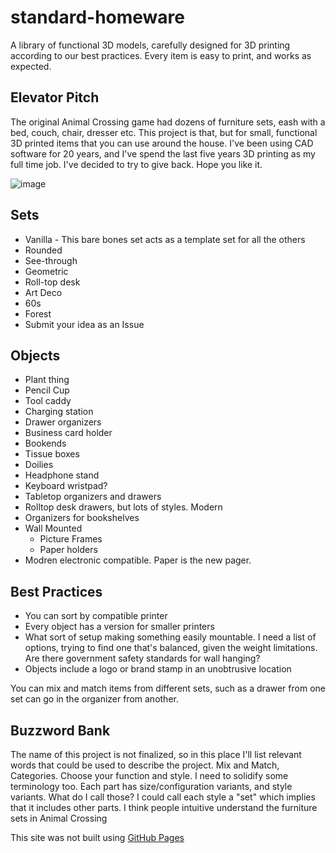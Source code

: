 # standard-homeware
A library of functional 3D models, carefully designed for 3D printing according to our best practices. Every item is easy to print, and works as expected.

## Elevator Pitch
The original Animal Crossing game had dozens of furniture sets, eash with a bed, couch, chair, dresser etc. This project is that, but for small, functional 3D printed items that you can use around the house. I've been using CAD software for 20 years, and I've spend the last five years 3D printing as my full time job. I've decided to try to give back. Hope you like it.

![image](https://github.com/nathangineer/standard-homeware/assets/26797863/1f46f934-0c8f-45b6-9945-6aa1b74b5051)

## Sets
- Vanilla - This bare bones set acts as a template set for all the others
- Rounded
- See-through
- Geometric
- Roll-top desk
- Art Deco
- 60s
- Forest
- Submit your idea as an Issue

## Objects
- Plant thing
- Pencil Cup
- Tool caddy
- Charging station
- Drawer organizers
- Business card holder
- Bookends
- Tissue boxes
- Doilies
- Headphone stand
- Keyboard wristpad?
- Tabletop organizers and drawers
- Rolltop desk drawers, but lots of styles. Modern
- Organizers for bookshelves
- Wall Mounted
  - Picture Frames
  - Paper holders
- Modren electronic compatible. Paper is the new pager.

## Best Practices
- You can sort by compatible printer
- Every object has a version for smaller printers
- What sort of setup making something easily mountable. I need a list of options, trying to find one that's balanced, given the weight limitations. Are there government safety standards for wall hanging?
- Objects include a logo or brand stamp in an unobtrusive location

You can mix and match items from different sets, such as a drawer from one set can go in the organizer from another.


## Buzzword Bank
The name of this project is not finalized, so in this place I'll list relevant words that could be used to describe the project. Mix and Match, Categories. Choose your function and style. I need to solidify some terminology too. Each part has size/configuration variants, and style variants. What do I call those? I could call each style a "set" which implies that it includes other parts. I think people intuitive understand the furniture sets in Animal Crossing

This site was not built using [GitHub Pages](https://pages.github.com/)
